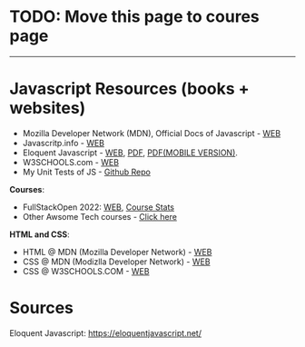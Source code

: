 # TODO: Move this page to coures page

***

# Javascript Resources (books + websites)

- Mozilla Developer Network (MDN), Official Docs of Javascript - [WEB](https://developer.mozilla.org/en-US/docs/Web/JavaScript)
- Javascritp.info - [WEB](http://javascript.info/)
- Eloquent Javascript - [WEB](https://eloquentjavascript.net/), [PDF](https://eloquentjavascript.net/Eloquent_JavaScript.pdf), [PDF(MOBILE VERSION)](https://eloquentjavascript.net/Eloquent_JavaScript_small.pdf).
- W3SCHOOLS.com - [WEB](https://www.w3schools.com/js/)
- My Unit Tests of JS - [Github Repo](https://github.com/sahilrajput03/learning_javascript_nodejs)

**Courses**:

- FullStackOpen 2022: [WEB](https://fullstackopen.com/en/), [Course Stats](https://studies.cs.helsinki.fi/stats/courses/fullstackopen)
- Other Awsome Tech courses - [Click here](courses-list.md)

**HTML and CSS**:
- HTML @ MDN (Mozilla Developer Network) - [WEB](https://developer.mozilla.org/en-US/docs/Web/HTML)
- CSS @ MDN (Modizlla Developer Network) - [WEB](https://developer.mozilla.org/en-US/docs/Web/CSS)
- CSS @ W3SCHOOLS.COM - [WEB](https://www.w3schools.com/css/)


# Sources

Eloquent Javascript: https://eloquentjavascript.net/
